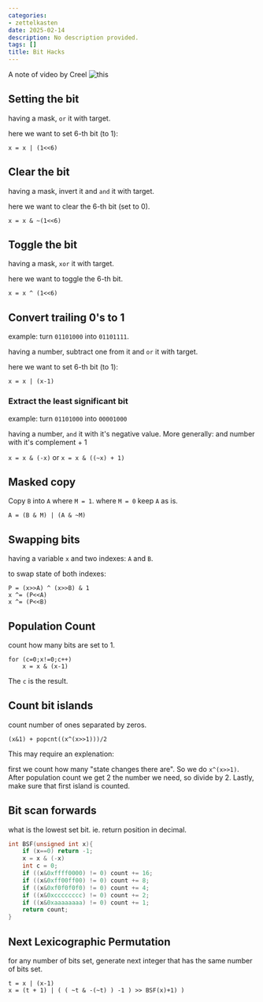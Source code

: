 ```yaml
---
categories:
- zettelkasten
date: 2025-02-14
description: No description provided.
tags: []
title: Bit Hacks
---
```


A note of video by Creel ![this](https://www.youtube.com/watch?v=ZRNO-ewsNcQ)

## Setting the bit

having a mask, `or` it with target.

here we want to set 6-th bit (to 1):

`x = x | (1<<6)`

## Clear the bit

having a mask, invert it and `and` it with target.

here we want to clear the 6-th bit (set to 0).

`x = x & ~(1<<6)`

## Toggle the bit

having a mask, `xor` it with target.

here we want to toggle the 6-th bit.

`x = x ^ (1<<6)`

## Convert trailing 0's to 1

example: turn `01101000` into `01101111`.

having a number, subtract one from it and `or` it with target.

here we want to set 6-th bit (to 1):

`x = x | (x-1)`

### Extract the least significant bit

example: turn `01101000` into `00001000`

having a number, `and` it with it's negative value. More generally: and number with it's complement + 1

`x = x & (-x)` or `x = x & ((~x) + 1)`

## Masked copy

Copy `B` into `A` where `M = 1`. where `M = 0` keep `A` as is.

`A = (B & M) | (A & ~M)`

## Swapping bits

having a variable `x` and two indexes: `A` and `B`.

to swap state of both indexes:

```
P = (x>>A) ^ (x>>B) & 1
x ^= (P<<A)
x ^= (P<<B)
```

## Population Count

count how many bits are set to 1.

```
for (c=0;x!=0;c++)
	x = x & (x-1)
```

The `c` is the result.

## Count bit islands

count number of ones separated by zeros.

`(x&1) + popcnt((x^(x>>1)))/2`

This may require an explenation:

first we count how many "state changes there are". So we do `x^(x>>1)`. After population count we get 2 the number we need, so divide by 2. Lastly, make sure that first island is counted.

## Bit scan forwards

what is the lowest set bit. ie. return position in decimal.

```c
int BSF(unsigned int x){
	if (x==0) return -1;
	x = x & (-x)
	int c = 0;
	if ((x&0xffff0000) != 0) count += 16;
	if ((x&0xff00ff00) != 0) count += 8;
	if ((x&0xf0f0f0f0) != 0) count += 4;
	if ((x&0xcccccccc) != 0) count += 2;
	if ((x&0xaaaaaaaa) != 0) count += 1;
	return count;
}
```

## Next Lexicographic Permutation

for any number of bits set, generate next integer that has the same number of bits set.

```
t = x | (x-1)
x = (t + 1) | ( ( ~t & -(~t) ) -1 ) >> BSF(x)+1) )
```
